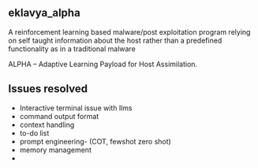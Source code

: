 ## eklavya_alpha

A reinforcement learning based malware/post exploitation program relying on self taught information about the host rather than a predefined functionality as in a traditional malware

ALPHA – Adaptive Learning Payload for Host Assimilation.


## Issues resolved 

- Interactive terminal issue with llms
- command output format
- context handling
- to-do list
- prompt engineering- (COT, fewshot zero shot)
- memory management
- 